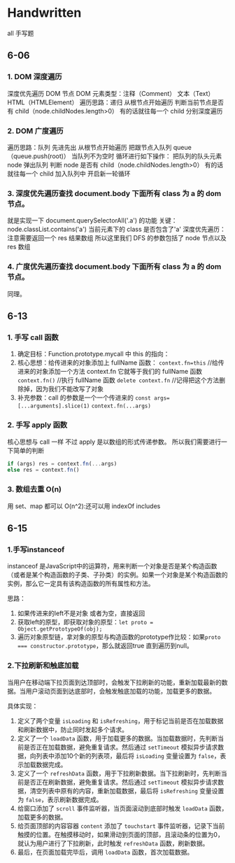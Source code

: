 # Handwritten

all 手写题

## 6-06

### 1. DOM 深度遍历

深度优先遍历 DOM 节点
DOM 元素类型：注释（Comment） 文本（Text） HTML（HTMLElement）
遍历思路：递归
从根节点开始遍历
判断当前节点是否有 child（node.childNodes.length>0）
有的话就往每一个 child 分别深度遍历

### 2. DOM 广度遍历

遍历思路：队列 先进先出
从根节点开始遍历 把跟节点入队列 queue（queue.push(root)）
当队列不为空时 循环进行如下操作：
把队列的队头元素 node 弹出队列
判断 node 是否有 child（node.childNodes.length>0）
有的话就往每一个 child 加入队列中
开启新一轮循环

### 3. 深度优先遍历查找 document.body 下面所有 class 为 a 的 dom 节点。

就是实现一下 document.querySelectorAll('.a') 的功能
关键：node.classList.contains('a') 当前元素下的 class 是否包含了'a'
深度优先遍历：注意需要返回一个 res 结果数组 所以这里我们 DFS 的参数包括了 node 节点以及 res 数组

### 4. 广度优先遍历查找 document.body 下面所有 class 为 a 的 dom 节点。

同理。

## 6-13

### 1. 手写 call 函数

1. 确定目标：Function.prototype.mycall 中 this 的指向：
2. 核心思想：给传进来的对象添加上 fullName 函数：
   `context.fn=this` //给传进来的对象添加一个方法 context.fn 它就等于我们的 fullName 函数
   `context.fn()` //执行 fullName 函数
   `delete context.fn` //记得把这个方法删除掉，因为我们不能改写了对象
3. 补充参数：call 的参数是一个一个传进来的
   `const args=[...arguments].slice(1)`
   `context.fn(...args)`

### 2. 手写 apply 函数

核心思想与 call 一样 不过 apply 是以数组的形式传递参数。
所以我们需要进行一下简单的判断

```javascript
if (args) res = context.fn(...args)
else res = context.fn()
```

### 3. 数组去重 O(n)

用 set、map 都可以
O(n^2):还可以用 indexOf includes



## 6-15

### 1.手写instanceof

instanceof 是JavaScript中的运算符，用来判断一个对象是否是某个构造函数（或者是某个构造函数的子类、子孙类）的实例。如果一个对象是某个构造函数的实例，那么它一定具有该构造函数的所有属性和方法。

思路：

1. 如果传进来的left不是对象 或者为空，直接返回
2. 获取left的原型，即获取对象的原型：`let proto = Object.getPrototypeOf(obj);`
3. 遍历对象原型链，拿对象的原型与构造函数的prototype作比较：如果`proto === constructor.prototype`，那么就返回true 直到遍历到null。

### 2.下拉刷新和触底加载

当用户在移动端下拉页面到达顶部时，会触发下拉刷新的功能，重新加载最新的数据。当用户滚动页面到达底部时，会触发触底加载的功能，加载更多的数据。

具体实现：

1. 定义了两个变量 `isLoading` 和 `isRefreshing`，用于标记当前是否在加载数据和刷新数据中，防止同时发起多个请求。
2. 定义了一个 `loadData` 函数，用于加载更多的数据。当加载数据时，先判断当前是否正在加载数据，避免重复请求。然后通过 `setTimeout` 模拟异步请求数据，向列表中添加10个新的列表项，最后将 `isLoading` 变量设置为 `false`，表示加载数据完成。
3. 定义了一个 `refreshData` 函数，用于下拉刷新数据。当下拉刷新时，先判断当前是否正在刷新数据，避免重复请求。然后通过 `setTimeout` 模拟异步请求数据，清空列表中原有的内容，重新加载数据，最后将 `isRefreshing` 变量设置为 `false`，表示刷新数据完成。
4. 给窗口添加了 `scroll` 事件监听器，当页面滚动到底部时触发 `loadData` 函数，加载更多的数据。
5. 给页面顶部的内容容器 `content` 添加了 `touchstart` 事件监听器，记录下当前触摸的位置。在触摸移动时，如果滑动到页面的顶部，且滚动条的位置为0，就认为用户进行了下拉刷新，此时触发 `refreshData` 函数，刷新数据。
6. 最后，在页面加载完毕后，调用 `loadData` 函数，首次加载数据。
